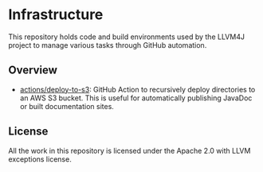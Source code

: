 # Infrastructure

This repository holds code and build environments used by the LLVM4J project 
to manage various tasks through GitHub automation.

## Overview

- [actions/deploy-to-s3](.github/actions/deploy-to-s3): GitHub Action to 
  recursively deploy directories to an AWS S3 bucket. This is useful for 
  automatically publishing JavaDoc or built documentation sites.

## License

All the work in this repository is licensed under the Apache 2.0 with LLVM 
exceptions license.